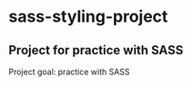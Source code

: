 # sass-styling-project

<h2>Project for practice with SASS</h2>
<p>Project goal: practice with SASS</p>
